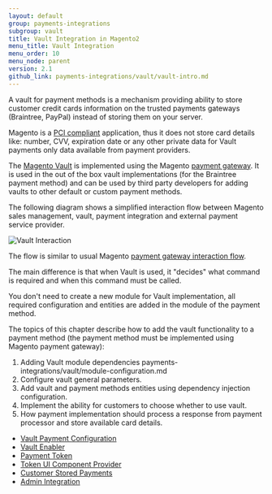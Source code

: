 ```yaml
---
layout: default
group: payments-integrations
subgroup: vault
title: Vault Integration in Magento2
menu_title: Vault Integration
menu_order: 10
menu_node: parent
version: 2.1
github_link: payments-integrations/vault/vault-intro.md
---
```


A vault for payment methods is a mechanism providing ability to store customer credit cards information on the trusted payments gateways (Braintree, PayPal) instead of storing them on your server.

Magento is a [PCI compliant](https://www.pcisecuritystandards.org/) application, thus it does not store card details like: number,
CVV, expiration date or any other private data for Vault payments only data available from payment providers.

The [Magento Vault]({{site.mage2100url}}app/code/Magento/Vault) is implemented using the Magento [payment gateway]({{page.baseurl}}payments-integrations/payment-gateway/payment-gateway-intro.html). It is used in the out of the box vault implementations (for the Braintree payment method) and can be used by third party developers for adding vaults to other default or custom payment methods.

The following diagram shows a simplified interaction flow between Magento sales management, vault, payment integration and external payment service provider.

![Vault Interaction]({{site.baseurl}}common/images/payments-integrations/vault_interaction_flow.png)

The flow is similar to usual Magento [payment gateway interaction flow]({{page.baseurl}}payment-integrations/payment-gateway/payment-gateway-intro.html). 

The main difference is that when Vault is used, it "decides" what command is required and when this command must be called.

You don't need to create a new module for Vault implementation, all required configuration and entities are added in the module of the payment method. 

The topics of this chapter describe how to add the vault functionality to a payment method (the payment method must be implemented using Magento payment gateway):



1. Adding Vault module dependencies payments-integrations/vault/module-configuration.md
2. Configure vault general parameters.
3. Add vault and payment methods entities using dependency injection configuration.
4. Implement the ability for customers to choose whether to use vault.
5. How payment implementation should process a response from payment processor and store available card details.

 - [Vault Payment Configuration]({{page.baseurl}}payments-integrations/vault/configuration.html)
 - [Vault Enabler]({{page.baseurl}}payments-integrations/vault/enabler.html)
 - [Payment Token]({{page.baseurl}}payments-integrations/vault/payment-token.html)
 - [Token UI Component Provider]({{page.baseurl}}payments-integrations/vault/token-ui-component-provider.html)
 - [Customer Stored Payments]({{page.baseurl}}payments-integrations/vault/customer-stored-payments.html)
 - [Admin Integration]({{page.baseurl}}payments-integrations/vault/admin-integration.html)

